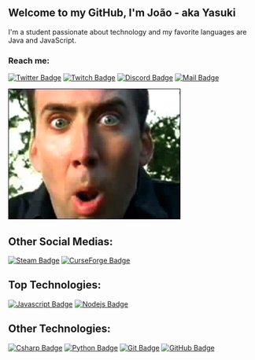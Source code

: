 ## Welcome to my GitHub, I'm João - aka Yasuki
I'm a student passionate about technology and my favorite languages are Java and JavaScript.

### Reach me:

[![Twitter Badge](https://img.shields.io/badge/-@yaasuki0-1DA1F2?style=flat&labelColor=1DA1F2&logo=twitter&logoColor=white&link=https://twitter.com/yaasuki0)](https://twitter.com/yaasuki0) 
[![Twitch Badge](https://img.shields.io/badge/-yasuki0-9146FF?style=flat&labelColor=9146FF&logo=twitch&logoColor=white)](https://www.twitch.tv/yasuki0) 
[![Discord Badge](https://img.shields.io/badge/-Discord-7289DA?style=flat&labelColor=7289DA&logo=discord&logoColor=white)](https://discord.gg/fHeyfpwJyP) 
[![Mail Badge](https://img.shields.io/badge/-yasuki-D14836?style=flat&labelColor=D14836&logo=gmail&logoColor=white)](mailto:yasukicontact@gmail.com)

<img alt="Nicolas Cage" src="assets/nick.gif"> </img>

## Other Social Medias:

[![Steam Badge](https://img.shields.io/badge/-Steam-181717?style=for-the-badge&labelColor=black&logo=steam&logoColor=FFFFFF)](https://steamcommunity.com/id/yaasuki/)
[![CurseForge Badge](https://img.shields.io/badge/-CurseForge-181717?style=for-the-badge&labelColor=black&logo=curseforge&logoColor=FFFFFF)](https://www.curseforge.com/members/yasuki0/projects) 

## Top Technologies:

[![Javascript Badge](https://img.shields.io/badge/-Javascript-F7DF1E?style=for-the-badge&labelColor=black&logo=javascript&logoColor=F7DF1E)](#)
[![Nodejs Badge](https://img.shields.io/badge/-Nodejs-339933?style=for-the-badge&labelColor=black&logo=node.js&logoColor=339933)](#) 

## Other Technologies:

[![Csharp Badge](https://img.shields.io/badge/-C_SHARP-239120?style=for-the-badge&labelColor=black&logo=c&logoColor=239120)](#) 
[![Python Badge](https://img.shields.io/badge/-Python-3776AB?style=for-the-badge&labelColor=black&logo=python&logoColor=3776AB)](#)
[![Git Badge](https://img.shields.io/badge/-Git-F05032?style=for-the-badge&labelColor=black&logo=git&logoColor=F05032)](#) 
[![GitHub Badge](https://img.shields.io/badge/-GitHub-181717?style=for-the-badge&labelColor=black&logo=github&logoColor=FFFFFF)](#) 
